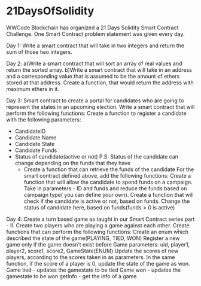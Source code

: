 # 21DaysOfSolidity
WWCode Blockchain has organized a 21 Days Solidity Smart Contract Challenge. One Smart Contract problem statement was given every day.


Day 1: Write a smart contract that will take in two integers and return the sum of those two integers.

Day 2: 
a)Write a smart contract that will sort an array of real values and return the sorted array.
b)Write a smart contract that will take in an address and a corresponding value that is assumed to be the amount of ethers stored at that address. Create a function, that would return the address with maximum ethers in it.

Day 3: Smart contract to create a portal for candidates who are going to represent the states in an upcoming election.
Write a smart contract that will perform the following functions:
Create a function to register a candidate with the following parameters:
- CandidateID
- Candidate Name
- Candidate State
- Candidate Funds
- Status of candidate(active or not)
P.S: Status of the candidate can change depending on the funds that they have
   -  Create a function that can retrieve the funds of the candidate
For the smart contract defined above, add the following functions:
Create a function that will allow the candidate to spend funds on a campaign. Take in parameters - ID and funds and reduce the funds based on campaign type( you can define your own).
Create a function that will check if the candidate is active or not, based on funds. Change the status of candidate here, based on funds(funds > 0 is active)

Day 4:  Create a turn based game as taught in our Smart Contract series part - II. Create two players who are playing a game against each other. Create functions that can perform the following functions:
Create an enum which described the state of the game(PLAYING, TIED, WON)
Register a new game only if the game doesn’t exist before
Game parameters: uid, player1, player2, score1, score2, GameState(ENUM)
Update the scores of new players, according to the scores taken in as parameters. In the same function, if the score of a player is 0, update the state of the game as won.
Game tied - updates the gamestate to be tied
Game won - updates the gamestate to be won
getInfo - get the info of a game
